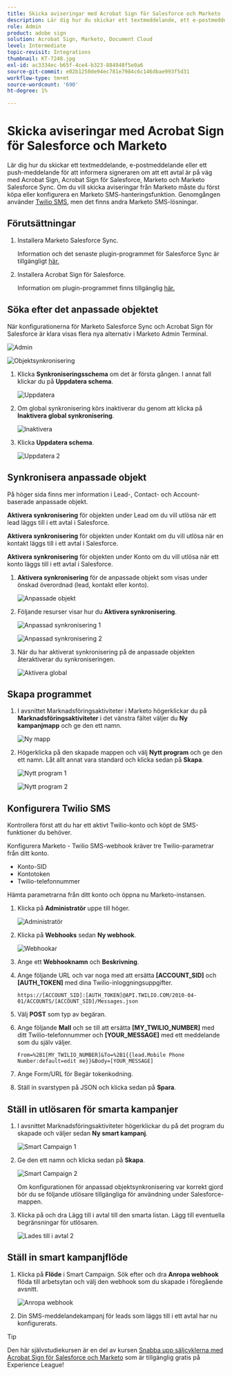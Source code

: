 ```yaml
---
title: Skicka aviseringar med Acrobat Sign för Salesforce och Marketo
description: Lär dig hur du skickar ett textmeddelande, ett e-postmeddelande eller ett push-meddelande för att informera signeraren om att ett avtal är på väg
role: Admin
product: adobe sign
solution: Acrobat Sign, Marketo, Document Cloud
level: Intermediate
topic-revisit: Integrations
thumbnail: KT-7248.jpg
exl-id: ac3334ec-b65f-4ce4-b323-884948f5e0a6
source-git-commit: e02b1250de94ec781e7984c6c146dbae993f5d31
workflow-type: tm+mt
source-wordcount: '690'
ht-degree: 1%

---
```


# Skicka aviseringar med Acrobat Sign för Salesforce och Marketo

Lär dig hur du skickar ett textmeddelande, e-postmeddelande eller ett push-meddelande för att informera signeraren om att ett avtal är på väg med Acrobat Sign, Acrobat Sign för Salesforce, Marketo och Marketo Salesforce Sync. Om du vill skicka aviseringar från Marketo måste du först köpa eller konfigurera en Marketo SMS-hanteringsfunktion. Genomgången använder [Twilio SMS](https://launchpoint.marketo.com/twilio/twilio-sms-for-marketo/), men det finns andra Marketo SMS-lösningar.

## Förutsättningar

1. Installera Marketo Salesforce Sync.

   Information och det senaste plugin-programmet för Salesforce Sync är tillgängligt [här.](https://experienceleague.adobe.com/docs/marketo/using/product-docs/crm-sync/salesforce-sync/understanding-the-salesforce-sync.html)

1. Installera Acrobat Sign för Salesforce.

   Information om plugin-programmet finns tillgänglig [här.](https://helpx.adobe.com/ca/sign/using/salesforce-integration-installation-guide.html)

## Söka efter det anpassade objektet

När konfigurationerna för Marketo Salesforce Sync och Acrobat Sign för Salesforce är klara visas flera nya alternativ i Marketo Admin Terminal.

![Admin](assets/adminTab.png)

![Objektsynkronisering](assets/salesforceAdmin.png)

1. Klicka **Synkroniseringsschema** om det är första gången. I annat fall klickar du på **Uppdatera schema**.

   ![Uppdatera](assets/refreshSchema1.png)

1. Om global synkronisering körs inaktiverar du genom att klicka på **Inaktivera global synkronisering**.

   ![Inaktivera](assets/disableGlobal.png)

1. Klicka **Uppdatera schema**.

   ![Uppdatera 2](assets/refreshSchema2.png)

## Synkronisera anpassade objekt

På höger sida finns mer information i Lead-, Contact- och Account-baserade anpassade objekt.

**Aktivera synkronisering** för objekten under Lead om du vill utlösa när ett lead läggs till i ett avtal i Salesforce.

**Aktivera synkronisering** för objekten under Kontakt om du vill utlösa när en kontakt läggs till i ett avtal i Salesforce.

**Aktivera synkronisering** för objekten under Konto om du vill utlösa när ett konto läggs till i ett avtal i Salesforce.

1. **Aktivera synkronisering** för de anpassade objekt som visas under önskad överordnad (lead, kontakt eller konto).

   ![Anpassade objekt](assets/customObjects.png)

1. Följande resurser visar hur du **Aktivera synkronisering**.

   ![Anpassad synkronisering 1](assets/customObjectSync1.png)

   ![Anpassad synkronisering 2](assets/customObjectSync2.png)

1. När du har aktiverat synkronisering på de anpassade objekten återaktiverar du synkroniseringen.

   ![Aktivera global](assets/enableGlobal.png)

## Skapa programmet

1. I avsnittet Marknadsföringsaktiviteter i Marketo högerklickar du på **Marknadsföringsaktiviteter** i det vänstra fältet väljer du **Ny kampanjmapp** och ge den ett namn.

   ![Ny mapp](assets/newFolder.png)

1. Högerklicka på den skapade mappen och välj **Nytt program** och ge den ett namn. Låt allt annat vara standard och klicka sedan på **Skapa**.

   ![Nytt program 1](assets/newProgram1.png)

   ![Nytt program 2](assets/newProgram2.png)

## Konfigurera Twilio SMS

Kontrollera först att du har ett aktivt Twilio-konto och köpt de SMS-funktioner du behöver.

Konfigurera Marketo - Twilio SMS-webhook kräver tre Twilio-parametrar från ditt konto.

- Konto-SID
- Kontotoken
- Twilio-telefonnummer

Hämta parametrarna från ditt konto och öppna nu Marketo-instansen.

1. Klicka på **Administratör** uppe till höger.

   ![Administratör](assets/adminTab.png)

1. Klicka på **Webhooks** sedan **Ny webhook**.

   ![Webhookar](assets/webhooks.png)

1. Ange ett **Webhooknamn** och **Beskrivning**.

1. Ange följande URL och var noga med att ersätta **[ACCOUNT_SID]** och **[AUTH_TOKEN]** med dina Twilio-inloggningsuppgifter.

   ```
   https://[ACCOUNT_SID]:[AUTH_TOKEN]@API.TWILIO.COM/2010-04-01/ACCOUNTS/[ACCOUNT_SID]/Messages.json
   ```

1. Välj **POST** som typ av begäran.

1. Ange följande **Mall** och se till att ersätta **[MY_TWILIO_NUMBER]** med ditt Twilio-telefonnummer och **[YOUR_MESSAGE]** med ett meddelande som du själv väljer.

   ```
   From=%2B1[MY_TWILIO_NUMBER]&To=%2B1{{lead.Mobile Phone Number:default=edit me}}&Body=[YOUR_MESSAGE]
   ```

1. Ange Form/URL för Begär tokenkodning.

1. Ställ in svarstypen på JSON och klicka sedan på **Spara**.

## Ställ in utlösaren för smarta kampanjer

1. I avsnittet Marknadsföringsaktiviteter högerklickar du på det program du skapade och väljer sedan **Ny smart kampanj**.

   ![Smart Campaign 1](assets/smartCampaign1.png)

1. Ge den ett namn och klicka sedan på **Skapa**.

   ![Smart Campaign 2](assets/smartCampaign3.png)

   Om konfigurationen för anpassad objektsynkronisering var korrekt gjord bör du se följande utlösare tillgängliga för användning under Salesforce-mappen.

1. Klicka på och dra Lägg till i avtal till den smarta listan. Lägg till eventuella begränsningar för utlösaren.

   ![Lades till i avtal 2](assets/addedToAgreement2.png)

## Ställ in smart kampanjflöde

1. Klicka på **Flöde** i Smart Campaign. Sök efter och dra **Anropa webhook** flöda till arbetsytan och välj den webhook som du skapade i föregående avsnitt.

   ![Anropa webhook](assets/callWebhook.png)

1. Din SMS-meddelandekampanj för leads som läggs till i ett avtal har nu konfigurerats.

>[!TIP]
>
>Den här självstudiekursen är en del av kursen [Snabba upp säljcyklerna med Acrobat Sign för Salesforce och Marketo](https://experienceleague.adobe.com/?recommended=Sign-U-1-2021.1) som är tillgänglig gratis på Experience League!